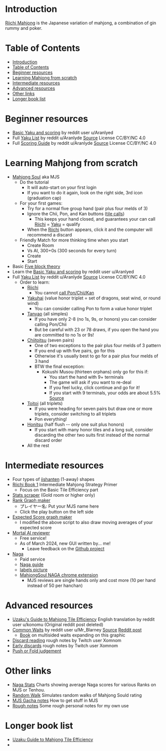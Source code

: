 # Introduction
[Riichi Mahjong](https://riichi.wiki/Main_Page) is the Japanese variation of mahjong, a combination of gin rummy and poker.

# Table of Contents
- [Introduction](#introduction)
- [Table of Contents](#table-of-contents)
- [Beginner resources](#beginner-resources)
- [Learning Mahjong from scratch](#learning-mahjong-from-scratch)
- [Intermediate resources](#intermediate-resources)
- [Advanced resources](#advanced-resources)
- [Other links](#other-links)
- [Longer book list](#longer-book-list)

# Beginner resources
* [Basic Yaku and scoring](media/Riichi%20Mahjong%20simplified.pdf) by reddit user u/Aranlyed
* Full [Yaku List](media/Riichi%20Mahjong%20Yaku%20List.png) by reddit u/Aranlyde [Source](https://www.reddit.com/r/Mahjong/comments/l5b221/riichi_mahjong_cheat_sheet_1_page_pdf_or_images/) License CC/BY/NC 4.0
* Full [Scoring Guide](media/Riichi%20Mahjong%20Scoring%20Guide.png) by reddit u/Aranlyde [Source](https://www.reddit.com/r/Mahjong/comments/l5b221/riichi_mahjong_cheat_sheet_1_page_pdf_or_images/) License CC/BY/NC 4.0

# Learning Mahjong from scratch
* [Mahjong Soul](https://mahjongsoul.yo-star.com) aka MJS
  * Do the tutorial
    * It will auto-start on your first login
    * If you want to do it again, look on the right side, 3rd icon (graduation cap)
  * For your first games:
    *  Try for a normal five group hand (pair plus four melds of 3)
    *  Ignore the Chii, Pon, and Kan buttons ([tile calls](https://riichi.wiki/Naki#Tile_calls))
       *  This keeps your hand closed, and guarantees your can call [Riichi](https://riichi.wiki/Riichi) = [Yaku](https://riichi.wiki/Yaku) = qualify
    *  When the [Riichi](https://riichi.wiki/Riichi) button appears, click it and the computer will recommend a discard
  * Friendly Match for more thinking time when you start
    * Create Room
    * Vs AI, 300+0s (300 seconds for every turn)
    * Create
    * Start
* Basic [Five block theory](https://mahjong.guide/2017/12/29/mahjong-fundamentals-2-starting-hands-five-block-theory/)
* Learn the [Basic Yaku and scoring](media/Riichi%20Mahjong%20simplified.pdf) by reddit user u/Aranlyed
* Full [Yaku List](media/Riichi%20Mahjong%20Yaku%20List.png) by reddit u/Aranlyde [Source](https://www.reddit.com/r/Mahjong/comments/l5b221/riichi_mahjong_cheat_sheet_1_page_pdf_or_images/) License CC/BY/NC 4.0
  * Order to learn:
    * [Riichi](https://riichi.wiki/Riichi)
      * You cannot [call Pon/Chii/Kan](https://riichi.wiki/Naki#Tile_calls)
    * [Yakuhai](https://riichi.wiki/Yakuhai) (value honor triplet = set of dragons, seat wind, or round wind)
      * You can consider calling Pon to form a value honor triplet
    * [Tanyao](https://riichi.wiki/Tanyao) (all simples) 
      * If you have only 2-8 (no 1s, 9s, or honors) you can consider calling Pon/Chii
      * But be careful with 23 or 78 draws, if you open the hand you are committed to no 1s or 9s!
    * [Chiitoitsu](https://riichi.wiki/Chiitoitsu) (seven pairs)
      * One of two exceptions to the pair plus four melds of 3 pattern
      * If you end up with five pairs, go for this
      * Otherwise it's usually best to go for a pair plus four melds of 3 hand
      * BTW the final exception:
        * Kokushi Musou (thirteen orphans) only go for this if:
          * You start the hand with 9+ terminals
          * The game will ask if you want to re-deal
          * If you feel lucky, click continue and go for it!
          * If you start with 9 terminals, your odds are about 5.5% [Source](https://osamuko.com/i-told-you-not-to-go-for-kokushi/)
    * [Toitoi](https://riichi.wiki/Toitoihou) (all triplets)
      * If you were heading for seven pairs but draw one or more triplets, consider switching to all triplets
      * Pon everything!
    * [Honitsu](https://riichi.wiki/Honiisou) (half flush -- only one suit plus honors)
      * If you start with many honor tiles and a long suit, consider discarding the other two suits first instead of the normal discard order
    * All the rest

# Intermediate resources
* Four types of [iishanten](https://www.youtube.com/watch?v=p6Fb5oQRjMM) (1-away) shapes
* [Riichi Book 1](https://dainachiba.github.io/RiichiBooks/) Intermediate Mahjong Strategy Primer
  * Focus on the Basic Tile Efficiency part
* [Stats scraper](https://amae-koromo.sapk.ch) (Gold room or higher only)
* [Rank Graph maker](https://colab.research.google.com/drive/1puwnp-_k3aHV8trHYInX9HGsBgnJ-hYY)
  * プレイヤー名: Put your MJS name here
  * Click the play button on the left side
* [Expected Score graph maker](https://colab.research.google.com/drive/1o5faMfPrMLzsPIO-ZUj7rY_sJfRblqa4?usp=sharing)
  * I modified the above script to also draw moving averages of your expected score
* [Mortal AI reviewer](https://mjai.ekyu.moe)
  * Free service!
  * As of March 2024, new GUI written by... me!
    * Leave feedback on the [Github project](https://github.com/killerducky/killer_mortal_gui)
* [Naga](https://naga.dmv.nico/naga_report/top/)
  * Paid service
  * [Naga guide](https://pathofhouou.blogspot.com/2021/08/training-tool-naga-replay-review.html)
  * [labels picture](https://1.bp.blogspot.com/-Q667x0aUrCg/YR6q9Xq2UII/AAAAAAAAA50/ygF8x7LuN7QOE7QbCBcNND2NtqFoPhUCgCLcBGAsYHQ/s1018/naga.png)
  * [MahjongSoul NAGA chrome extension](https://chrome.google.com/webstore/detail/mahjongsoul-review-suppor/kdmfnkdgpialmejpgflfllkjakolamcc)
    * MJS reviews are single hands only and cost more (10 per hand instead of 50 per hanchan)

# Advanced resources
* [Uzaku's Guide to Mahjong Tile Efficiency](https://drive.google.com/file/d/1ApHp2Dm-3dkEQTEAnmfTsk8J6OaH8d4G/view?usp=sharing) English translation by reddit user u/konomu (Original reddit post deleted)
* [Common Waits](media/Common_Waits.png) by reddit user u/Mr_Blarney [Source](https://drive.google.com/file/d/1K4NuE2UZgeqhSR-WsYWyQlRiEERh5VQo/view) [Reddit post](https://www.reddit.com/r/Mahjong/comments/100qw6y/mahjong_waits_infographic/)
  * [Book](https://www.reddit.com/r/Mahjong/comments/175hsqz/reading_multisided_waits_free_guide_book/) on multisided waits expanding on this graphic
* [Discard reading](https://rentry.co/8gmub) rough notes by Twitch user Xomnom
* [Early discards](https://rentry.co/shha7) rough notes by Twitch user Xomnom
* [Push or Fold judgement](https://youtu.be/XvCAmf4KCBk?t=377)

# Other links
* [Naga Stats](naga_stats.md) Charts showing average Naga scores for various Ranks on MJS or Tenhou.
* [Random Walk](random_walk.html) Simulates random walks of Mahjong Sould rating
* [MJS Gacha notes](mjs_gacha_notes.md) How to get stuff in MJS
* [Rough notes](rough_notes.md) Some rough personal notes for my own use

# Longer book list
* [Uzaku Guide to Mahjong Tile Efficiency](https://www.scribd.com/document/694234386/u-Zaku-Tile-Efficiency)
* 